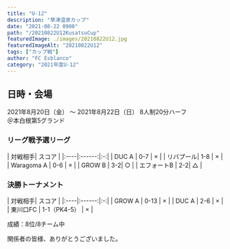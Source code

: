 ```yaml
---
title: "U-12"
description: "草津温泉カップ"
date: "2021-08-22 0900"
path: "/20210822U12KusatsuCup"
featuredImage: ./images/20210822U12.jpg
featuredImageAlt: "20210822U12"
tags: ["カップ戦"]
author: "FC Esblanco"
category: "2021年度U-12"
---
```


## 日時・会場

2021年8月20日（金） 〜 2021年8月22日（日）
8人制20分ハーフ  
＠本白根第5グランド

### リーグ戦予選リーグ

| 対戦相手| スコア |
|:----|:------:|:-:|
| DUC A | 0-7 | × |
| リバプール| 1-8 | × |
| Waragoma A | 0-6 | × |
| GROW B | 3-2| ○ |
| エフォートB | 2-2| △ |


### 決勝トーナメント

| 対戦相手| スコア |
|:----|:------:|:-:|
| GROW A | 0-13 | × |
| DUC A | 2-6 | × |
| 東川口FC | 1-1（PK4-5） | × |

成績：8位/8チーム中  

<script src="https://adm.shinobi.jp/s/f9835040bccb6582c56df68b8f5ecca7"></script>

関係者の皆様、ありがとうございました。
